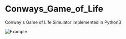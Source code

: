 # Conways_Game_of_Life 
Conway's Game of Life Simulator implemented in Python3

![Example](https://github.com/MistySheep/game_of_life/blob/master/images/game_of_life.gif)
